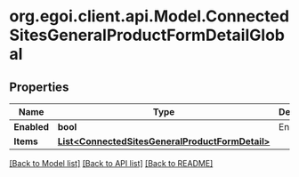 
# org.egoi.client.api.Model.ConnectedSitesGeneralProductFormDetailGlobal

## Properties

Name | Type | Description | Notes
------------ | ------------- | ------------- | -------------
**Enabled** | **bool** | Enabled | [optional] 
**Items** | [**List&lt;ConnectedSitesGeneralProductFormDetail&gt;**](ConnectedSitesGeneralProductFormDetail.md) |  | [optional] 

[[Back to Model list]](../README.md#documentation-for-models)
[[Back to API list]](../README.md#documentation-for-api-endpoints)
[[Back to README]](../README.md)

